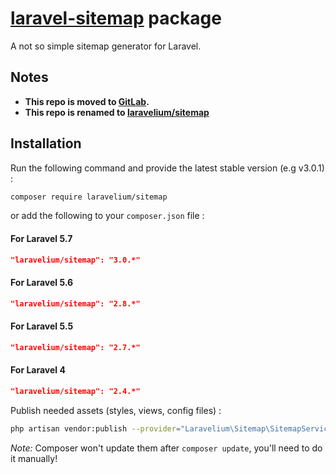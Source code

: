 # [laravel-sitemap](https://gitlab.com/Laravelium/Sitemap) package

A not so simple sitemap generator for Laravel.


## Notes

- **This repo is moved to [GitLab](https://gitlab.com/Laravelium/Sitemap).**
- **This repo is renamed to [laravelium/sitemap](https://gitlab.com/Laravelium/Sitemap)**

## Installation

Run the following command and provide the latest stable version (e.g v3.0.1) :

```bash
composer require laravelium/sitemap
```

or add the following to your `composer.json` file :

#### For Laravel 5.7
```json
"laravelium/sitemap": "3.0.*"
```

#### For Laravel 5.6
```json
"laravelium/sitemap": "2.8.*"
```

#### For Laravel 5.5
```json
"laravelium/sitemap": "2.7.*"
```

#### For Laravel 4
```json
"laravelium/sitemap": "2.4.*"
```

Publish needed assets (styles, views, config files) :

```bash
php artisan vendor:publish --provider="Laravelium\Sitemap\SitemapServiceProvider"
```
*Note:* Composer won't update them after `composer update`, you'll need to do it manually!

